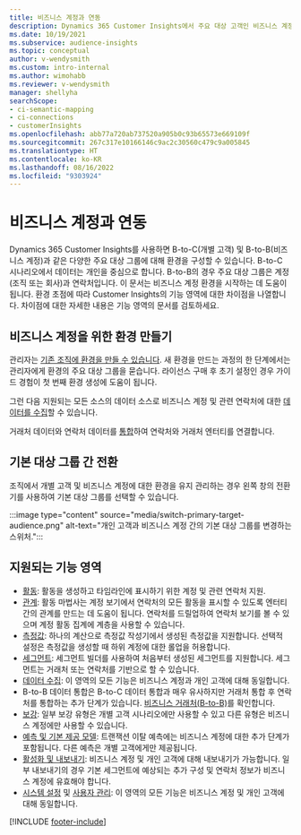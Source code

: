 ```yaml
---
title: 비즈니스 계정과 연동
description: Dynamics 365 Customer Insights에서 주요 대상 고객인 비즈니스 계정에 대해 알아보세요.
ms.date: 10/19/2021
ms.subservice: audience-insights
ms.topic: conceptual
author: v-wendysmith
ms.custom: intro-internal
ms.author: wimohabb
ms.reviewer: v-wendysmith
manager: shellyha
searchScope:
- ci-semantic-mapping
- ci-connections
- customerInsights
ms.openlocfilehash: abb77a720ab737520a905b0c93b65573e669109f
ms.sourcegitcommit: 267c317e10166146c9ac2c30560c479c9a005845
ms.translationtype: HT
ms.contentlocale: ko-KR
ms.lasthandoff: 08/16/2022
ms.locfileid: "9303924"
---
```

# <a name="work-with-business-accounts"></a>비즈니스 계정과 연동

Dynamics 365 Customer Insights를 사용하면 B-to-C(개별 고객) 및 B-to-B(비즈니스 계정)과 같은 다양한 주요 대상 그룹에 대해 환경을 구성할 수 있습니다. B-to-C 시나리오에서 데이터는 개인을 중심으로 합니다. B-to-B의 경우 주요 대상 그룹은 계정(조직 또는 회사)과 연락처입니다. 이 문서는 비즈니스 계정 환경을 시작하는 데 도움이 됩니다. 환경 초점에 따라 Customer Insights의 기능 영역에 대한 차이점을 나열합니다. 차이점에 대한 자세한 내용은 기능 영역의 문서를 검토하세요. 

## <a name="create-an-environment-for-business-accounts"></a>비즈니스 계정을 위한 환경 만들기

관리자는 [기존 조직에 환경을 만들 수 있습니다](create-environment.md). 새 환경을 만드는 과정의 한 단계에서는 관리자에게 환경의 주요 대상 그룹을 묻습니다. 라이선스 구매 후 초기 설정인 경우 가이드 경험이 첫 번째 환경 생성에 도움이 됩니다.

그런 다음 지원되는 모든 소스의 데이터 소스로 비즈니스 계정 및 관련 연락처에 대한 [데이터를 수집](data-sources.md)할 수 있습니다.

 거래처 데이터와 연락처 데이터를 [통합](data-unification.md)하여 연락처와 거래처 엔터티를 연결합니다.

## <a name="switch-between-primary-target-audience"></a>기본 대상 그룹 간 전환

조직에서 개별 고객 및 비즈니스 계정에 대한 환경을 유지 관리하는 경우 왼쪽 창의 전환기를 사용하여 기본 대상 그룹를 선택할 수 있습니다.

:::image type="content" source="media/switch-primary-target-audience.png" alt-text="개인 고객과 비즈니스 계정 간의 기본 대상 그룹를 변경하는 스위처.":::

## <a name="supported-feature-areas"></a>지원되는 기능 영역

- [활동](activities.md): 활동을 생성하고 타임라인에 표시하기 위한 계정 및 관련 연락처 지원.
- [관계](relationships.md): 활동 마법사는 계정 보기에서 연락처의 모든 활동을 표시할 수 있도록 엔터티 간의 관계를 만드는 데 도움이 됩니다. 연락처를 드릴업하여 연락처 보기를 볼 수 있으며 계정 활동 집계에 계층을 사용할 수 있습니다.
- [측정값](measures.md): 하나의 계산으로 측정값 작성기에서 생성된 측정값을 지원합니다. 선택적 설정은 측정값을 생성할 때 하위 계정에 대한 롤업을 허용합니다.
- [세그먼트](segments.md): 세그먼트 빌더를 사용하여 처음부터 생성된 세그먼트를 지원합니다. 세그먼트는 거래처 또는 연락처를 기반으로 할 수 있습니다.
- [데이터 수집](data-sources.md): 이 영역의 모든 기능은 비즈니스 계정과 개인 고객에 대해 동일합니다.
- B-to-B 데이터 통합은 B-to-C 데이터 통합과 매우 유사하지만 거래처 통합 후 연락처를 통합하는 추가 단계가 있습니다. [비즈니스 거래처(B-to-B)](data-unification.md)를 확인합니다.
- [보강](enrichment-hub.md): 일부 보강 유형은 개별 고객 시나리오에만 사용할 수 있고 다른 유형은 비즈니스 계정에만 사용할 수 있습니다.
- [예측 및 기본 제공 모델](predictions-overview.md): 트랜잭션 이탈 예측에는 비즈니스 계정에 대한 추가 단계가 포함됩니다. 다른 예측은 개별 고객에게만 제공됩니다.
- [활성화 및 내보내기](export-destinations.md): 비즈니스 계정 및 개인 고객에 대해 내보내기가 가능합니다. 일부 내보내기의 경우 기본 세그먼트에 예상되는 추가 구성 및 연락처 정보가 비즈니스 계정에 유효해야 합니다.
- [시스템 설정](system.md) 및 [사용자 관리](permissions.md): 이 영역의 모든 기능은 비즈니스 계정 및 개인 고객에 대해 동일합니다.

[!INCLUDE [footer-include](includes/footer-banner.md)]
